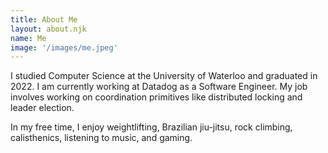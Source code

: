 ```yaml
---
title: About Me
layout: about.njk
name: Me
image: '/images/me.jpeg'
---
```


I studied Computer Science at the University of Waterloo and graduated in 2022.
I am currently working at Datadog as a Software Engineer. My job involves
working on coordination primitives like distributed locking and leader
election.

In my free time, I enjoy weightlifting, Brazilian jiu-jitsu, rock climbing,
calisthenics, listening to music, and gaming.
